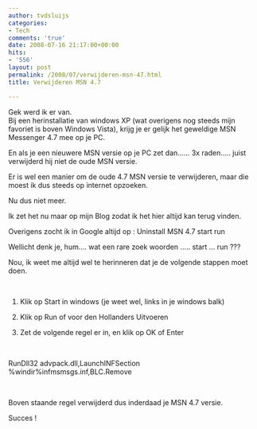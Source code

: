 ```yaml
---
author: tvdsluijs
categories:
- Tech
comments: 'true'
date: 2008-07-16 21:17:00+00:00
hits:
- '556'
layout: post
permalink: /2008/07/verwijderen-msn-47.html
title: Verwijderen MSN 4.7

---
```

Gek werd ik er van.  
Bij een herinstallatie van windows XP (wat overigens nog steeds mijn favoriet is boven Windows Vista), krijg je er gelijk het geweldige MSN Messenger 4.7 mee op je PC.

En als je een nieuwere MSN versie op je PC zet dan&#8230;&#8230; 3x raden&#8230;.. juist verwijderd hij niet de oude MSN versie.

Er is wel een manier om de oude 4.7 MSN versie te verwijderen, maar die moest ik dus steeds op internet opzoeken.

<a name="more"></a>

Nu dus niet meer.

Ik zet het nu maar op mijn Blog zodat ik het hier altijd kan terug vinden.

Overigens zocht ik in Google altijd op : Uninstall MSN 4.7 start run

Wellicht denk je, hum&#8230;. wat een rare zoek woorden &#8230;.. start &#8230; run ???

Nou, ik weet me altijd wel te herinneren dat je de volgende stappen moet doen.

&nbsp;

1. Klik op Start in windows (je weet wel, links in je windows balk)

2. Klik op Run of voor den Hollanders Uitvoeren

3. Zet de volgende regel er in, en klik op OK of Enter

&nbsp;

RunDll32 advpack.dll,LaunchINFSection %windir%infmsmsgs.inf,BLC.Remove

&nbsp;

Boven staande regel verwijderd dus inderdaad je MSN 4.7 versie.

Succes !